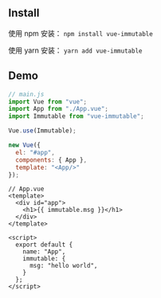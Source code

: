 ## Install

使用 npm 安装： `npm install vue-immutable`

使用 yarn 安装： `yarn add vue-immutable`

## Demo

```js
// main.js
import Vue from "vue";
import App from "./App.vue";
import Immutable from "vue-immutable";

Vue.use(Immutable);

new Vue({
  el: "#app",
  components: { App },
  template: "<App/>"
});
```

```vue
// App.vue
<template>
  <div id="app">
    <h1>{{ immutable.msg }}</h1>
  </div>
</template>

<script>
  export default {
    name: "App",
    immutable: {
      msg: "hello world",
    }
  };
</script>
```
